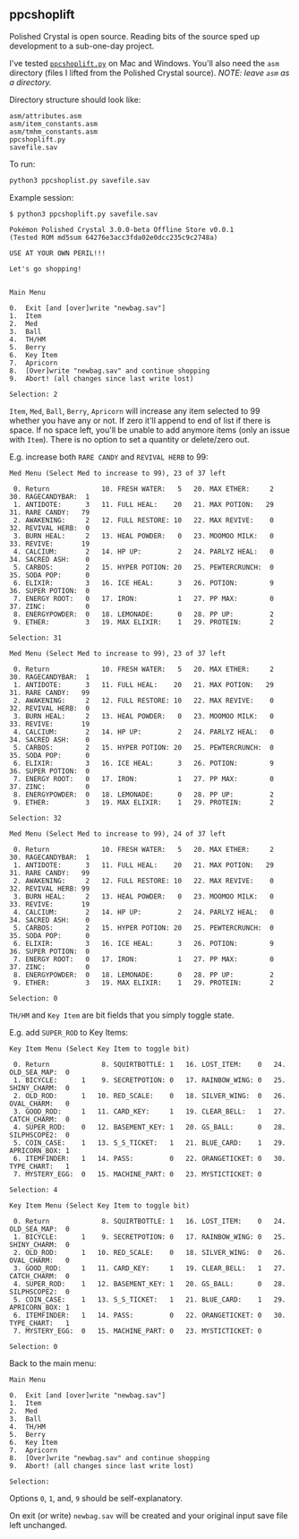 ## ppcshoplift

Polished Crystal is open source.
Reading bits of the source sped up development to a sub-one-day project.

I've tested [`ppcshoplift.py`](ppcshoplift.py) on Mac and Windows.  You'll also need the `asm` directory (files I lifted from the Polished Crystal source). _NOTE: leave `asm` as a directory._

Directory structure should look like:

```
asm/attributes.asm
asm/item_constants.asm
asm/tmhm_constants.asm
ppcshoplift.py
savefile.sav
```

To run:

```bash
python3 ppcshoplist.py savefile.sav
```

Example session:

```
$ python3 ppcshoplift.py savefile.sav

Pokémon Polished Crystal 3.0.0-beta Offline Store v0.0.1
(Tested ROM md5sum 64276e3acc3fda02e0dcc235c9c2748a)

USE AT YOUR OWN PERIL!!!

Let's go shopping!


Main Menu

0.  Exit [and [over]write "newbag.sav"]
1.  Item
2.  Med
3.  Ball
4.  TH/HM
5.  Berry
6.  Key Item
7.  Apricorn
8.  [Over]write "newbag.sav" and continue shopping
9.  Abort! (all changes since last write lost)

Selection: 2
```

`Item`, `Med`, `Ball`, `Berry`, `Apricorn` will increase any item selected to 99 whether you have any or not.  If zero it'll append to end of list if there is space.  If no space left, you'll be unable to add anymore items (only an issue with `Item`).  There is no option to set a quantity or delete/zero out.

E.g. increase both `RARE CANDY` and `REVIVAL HERB` to 99:

```
Med Menu (Select Med to increase to 99), 23 of 37 left

 0. Return             10. FRESH WATER:   5   20. MAX ETHER:     2   30. RAGECANDYBAR:  1
 1. ANTIDOTE:      3   11. FULL HEAL:    20   21. MAX POTION:   29   31. RARE CANDY:   79
 2. AWAKENING:     2   12. FULL RESTORE: 10   22. MAX REVIVE:    0   32. REVIVAL HERB:  0
 3. BURN HEAL:     2   13. HEAL POWDER:   0   23. MOOMOO MILK:   0   33. REVIVE:       19
 4. CALCIUM:       2   14. HP UP:         2   24. PARLYZ HEAL:   0   34. SACRED ASH:    0
 5. CARBOS:        2   15. HYPER POTION: 20   25. PEWTERCRUNCH:  0   35. SODA POP:      0
 6. ELIXIR:        3   16. ICE HEAL:      3   26. POTION:        9   36. SUPER POTION:  0
 7. ENERGY ROOT:   0   17. IRON:          1   27. PP MAX:        0   37. ZINC:          0
 8. ENERGYPOWDER:  0   18. LEMONADE:      0   28. PP UP:         2
 9. ETHER:         3   19. MAX ELIXIR:    1   29. PROTEIN:       2

Selection: 31

Med Menu (Select Med to increase to 99), 23 of 37 left

 0. Return             10. FRESH WATER:   5   20. MAX ETHER:     2   30. RAGECANDYBAR:  1
 1. ANTIDOTE:      3   11. FULL HEAL:    20   21. MAX POTION:   29   31. RARE CANDY:   99
 2. AWAKENING:     2   12. FULL RESTORE: 10   22. MAX REVIVE:    0   32. REVIVAL HERB:  0
 3. BURN HEAL:     2   13. HEAL POWDER:   0   23. MOOMOO MILK:   0   33. REVIVE:       19
 4. CALCIUM:       2   14. HP UP:         2   24. PARLYZ HEAL:   0   34. SACRED ASH:    0
 5. CARBOS:        2   15. HYPER POTION: 20   25. PEWTERCRUNCH:  0   35. SODA POP:      0
 6. ELIXIR:        3   16. ICE HEAL:      3   26. POTION:        9   36. SUPER POTION:  0
 7. ENERGY ROOT:   0   17. IRON:          1   27. PP MAX:        0   37. ZINC:          0
 8. ENERGYPOWDER:  0   18. LEMONADE:      0   28. PP UP:         2
 9. ETHER:         3   19. MAX ELIXIR:    1   29. PROTEIN:       2

Selection: 32

Med Menu (Select Med to increase to 99), 24 of 37 left

 0. Return             10. FRESH WATER:   5   20. MAX ETHER:     2   30. RAGECANDYBAR:  1
 1. ANTIDOTE:      3   11. FULL HEAL:    20   21. MAX POTION:   29   31. RARE CANDY:   99
 2. AWAKENING:     2   12. FULL RESTORE: 10   22. MAX REVIVE:    0   32. REVIVAL HERB: 99
 3. BURN HEAL:     2   13. HEAL POWDER:   0   23. MOOMOO MILK:   0   33. REVIVE:       19
 4. CALCIUM:       2   14. HP UP:         2   24. PARLYZ HEAL:   0   34. SACRED ASH:    0
 5. CARBOS:        2   15. HYPER POTION: 20   25. PEWTERCRUNCH:  0   35. SODA POP:      0
 6. ELIXIR:        3   16. ICE HEAL:      3   26. POTION:        9   36. SUPER POTION:  0
 7. ENERGY ROOT:   0   17. IRON:          1   27. PP MAX:        0   37. ZINC:          0
 8. ENERGYPOWDER:  0   18. LEMONADE:      0   28. PP UP:         2
 9. ETHER:         3   19. MAX ELIXIR:    1   29. PROTEIN:       2

Selection: 0
```

`TH/HM` and `Key Item` are bit fields that you simply toggle state.

E.g. add `SUPER_ROD` to Key Items:

```
Key Item Menu (Select Key Item to toggle bit)

 0. Return             8. SQUIRTBOTTLE: 1   16. LOST_ITEM:    0   24. OLD_SEA_MAP:  0
 1. BICYCLE:      1    9. SECRETPOTION: 0   17. RAINBOW_WING: 0   25. SHINY_CHARM:  0
 2. OLD_ROD:      1   10. RED_SCALE:    0   18. SILVER_WING:  0   26. OVAL_CHARM:   0
 3. GOOD_ROD:     1   11. CARD_KEY:     1   19. CLEAR_BELL:   1   27. CATCH_CHARM:  0
 4. SUPER_ROD:    0   12. BASEMENT_KEY: 1   20. GS_BALL:      0   28. SILPHSCOPE2:  0
 5. COIN_CASE:    1   13. S_S_TICKET:   1   21. BLUE_CARD:    1   29. APRICORN_BOX: 1
 6. ITEMFINDER:   1   14. PASS:         0   22. ORANGETICKET: 0   30. TYPE_CHART:   1
 7. MYSTERY_EGG:  0   15. MACHINE_PART: 0   23. MYSTICTICKET: 0

Selection: 4

Key Item Menu (Select Key Item to toggle bit)

 0. Return             8. SQUIRTBOTTLE: 1   16. LOST_ITEM:    0   24. OLD_SEA_MAP:  0
 1. BICYCLE:      1    9. SECRETPOTION: 0   17. RAINBOW_WING: 0   25. SHINY_CHARM:  0
 2. OLD_ROD:      1   10. RED_SCALE:    0   18. SILVER_WING:  0   26. OVAL_CHARM:   0
 3. GOOD_ROD:     1   11. CARD_KEY:     1   19. CLEAR_BELL:   1   27. CATCH_CHARM:  0
 4. SUPER_ROD:    1   12. BASEMENT_KEY: 1   20. GS_BALL:      0   28. SILPHSCOPE2:  0
 5. COIN_CASE:    1   13. S_S_TICKET:   1   21. BLUE_CARD:    1   29. APRICORN_BOX: 1
 6. ITEMFINDER:   1   14. PASS:         0   22. ORANGETICKET: 0   30. TYPE_CHART:   1
 7. MYSTERY_EGG:  0   15. MACHINE_PART: 0   23. MYSTICTICKET: 0

Selection: 0
```

Back to the main menu:

```
Main Menu

0.  Exit [and [over]write "newbag.sav"]
1.  Item
2.  Med
3.  Ball
4.  TH/HM
5.  Berry
6.  Key Item
7.  Apricorn
8.  [Over]write "newbag.sav" and continue shopping
9.  Abort! (all changes since last write lost)

Selection:
```

Options `0`, `1`, and, `9` should be self-explanatory.

On exit (or write) `newbag.sav` will be created and your original input save file left unchanged.
